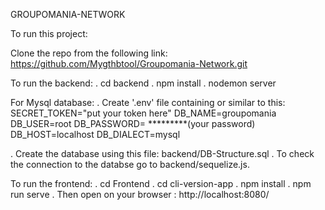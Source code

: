 GROUPOMANIA-NETWORK

To run this project:

Clone the repo from the following link:
 https://github.com/Mygthbtool/Groupomania-Network.git

To run the backend:
 . cd backend
 . npm install
 . nodemon server

For Mysql database:
. Create '.env' file containing or similar to this:
    SECRET_TOKEN="put your token here"
    DB_NAME=groupomania
    DB_USER=root
    DB_PASSWORD= *********(your password)
    DB_HOST=localhost
    DB_DIALECT=mysql

. Create the database using this file: backend/DB-Structure.sql
. To check the connection to the databse go to backend/sequelize.js.

To run the frontend:
. cd Frontend
. cd cli-version-app
. npm install
. npm run serve
. Then open on your browser : http://localhost:8080/